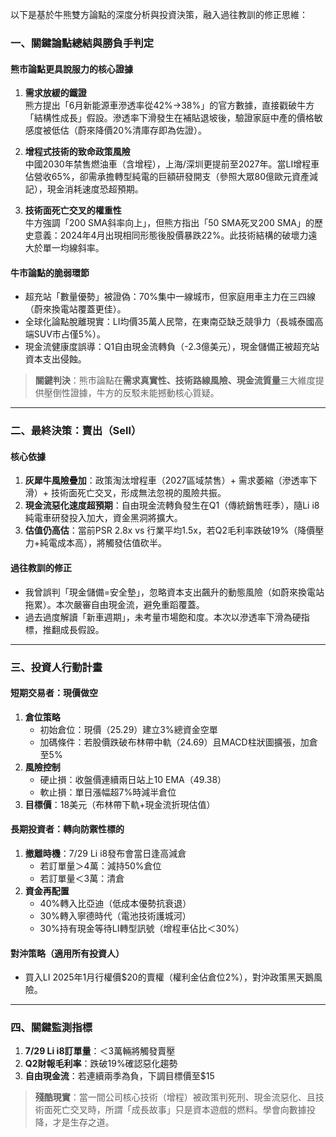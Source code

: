以下是基於牛熊雙方論點的深度分析與投資決策，融入過往教訓的修正思維：

### **一、關鍵論點總結與勝負手判定**
#### **熊市論點更具說服力的核心證據**
1. **需求放緩的鐵證**  
   熊方提出「6月新能源車滲透率從42%→38%」的官方數據，直接戳破牛方「結構性成長」假設。滲透率下滑發生在補貼退坡後，驗證家庭中產的價格敏感度被低估（蔚來降價20%清庫存即為佐證）。

2. **增程式技術的致命政策風險**  
   中國2030年禁售燃油車（含增程），上海/深圳更提前至2027年。當LI增程車佔營收65%，卻需承擔轉型純電的巨額研發開支（參照大眾80億歐元資產減記），現金消耗速度恐超預期。

3. **技術面死亡交叉的權重性**  
   牛方強調「200 SMA斜率向上」，但熊方指出「50 SMA死叉200 SMA」的歷史意義：2024年4月出現相同形態後股價暴跌22%。此技術結構的破壞力遠大於單一均線斜率。

#### **牛市論點的脆弱環節**
- 超充站「數量優勢」被證偽：70%集中一線城市，但家庭用車主力在三四線（蔚來換電站覆蓋更佳）。  
- 全球化論點脫離現實：LI均價35萬人民幣，在東南亞缺乏競爭力（長城泰國高端SUV市占僅5%）。  
- 現金流健康度誤導：Q1自由現金流轉負（-2.3億美元），現金儲備正被超充站資本支出侵蝕。

> **關鍵判決**：熊市論點在**需求真實性、技術路線風險、現金流質量**三大維度提供壓倒性證據，牛方的反駁未能撼動核心質疑。

---

### **二、最終決策：賣出（Sell）**  
#### **核心依據**
1. **灰犀牛風險疊加**：政策淘汰增程車（2027區域禁售）+ 需求萎縮（滲透率下滑）+ 技術面死亡交叉，形成無法忽視的風險共振。  
2. **現金流惡化速度超預期**：自由現金流轉負發生在Q1（傳統銷售旺季），隨Li i8純電車研發投入加大，資金黑洞將擴大。  
3. **估值仍高估**：當前PSR 2.8x vs 行業平均1.5x，若Q2毛利率跌破19%（降價壓力+純電成本高），將觸發估值砍半。

#### **過往教訓的修正**
- 我曾誤判「現金儲備=安全墊」，忽略資本支出飆升的動態風險（如蔚來換電站拖累）。本次嚴審自由現金流，避免重蹈覆蓋。  
- 過去過度解讀「新車週期」，未考量市場飽和度。本次以滲透率下滑為硬指標，推翻成長假設。

---

### **三、投資人行動計畫**  
#### **短期交易者：現價做空**  
1. **倉位策略**  
   - 初始倉位：現價（25.29）建立3%總資金空單  
   - 加碼條件：若股價跌破布林帶中軌（24.69）且MACD柱狀圖擴張，加倉至5%  
2. **風險控制**  
   - 硬止損：收盤價連續兩日站上10 EMA（49.38）  
   - 軟止損：單日漲幅超7%時減半倉位  
3. **目標價**：18美元（布林帶下軌+現金流折現估值）  

#### **長期投資者：轉向防禦性標的**  
1. **撤離時機**：7/29 Li i8發布會當日逢高減倉  
   - 若訂單量＞4萬：減持50%倉位  
   - 若訂單量＜3萬：清倉  
2. **資金再配置**  
   - 40%轉入比亞迪（低成本優勢抗衰退）  
   - 30%轉入寧德時代（電池技術護城河）  
   - 30%持有現金等待LI轉型訊號（增程車佔比＜30%）  

#### **對沖策略（適用所有投資人）**  
- 買入LI 2025年1月行權價$20的賣權（權利金佔倉位2%），對沖政策黑天鵝風險。

---

### **四、關鍵監測指標**  
1. **7/29 Li i8訂單量**：＜3萬輛將觸發賣壓  
2. **Q2財報毛利率**：跌破19%確認惡化趨勢  
3. **自由現金流**：若連續兩季為負，下調目標價至$15  

> **殘酷現實**：當一間公司核心技術（增程）被政策判死刑、現金流惡化、且技術面死亡交叉時，所謂「成長故事」只是資本遊戲的燃料。學會向數據投降，才是生存之道。